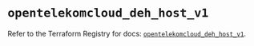 # `opentelekomcloud_deh_host_v1`

Refer to the Terraform Registry for docs: [`opentelekomcloud_deh_host_v1`](https://registry.terraform.io/providers/opentelekomcloud/opentelekomcloud/1.36.14/docs/resources/deh_host_v1).
